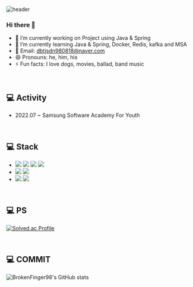 ![header](https://capsule-render.vercel.app/api?type=waving&color=navy&height=300&section=header&text=Sunwoo&fontSize=90)

### Hi there 👋
- 🔭 I’m currently working on Project using Java & Spring
- 🌱 I’m currently learning Java & Spring, Docker, Redis, kafka and MSA
- 📧 Email: dbtjsdn980818@naver.com
- 😄 Pronouns: he, him, his
- ⚡ Fun facts: I love dogs, movies, ballad, band music

<br>

## 💻 Activity
- 2022.07 ~ Samsung Software Academy For Youth

<br>

## 💻 Stack

- <img src="https://img.shields.io/badge/JAVA-007396?style=flat-square&logo=java&logoColor=white"/>
  <img src="https://img.shields.io/badge/spring-6DB33F?style=flat-square&logo=spring&logoColor=white"/>
  <img src="https://img.shields.io/badge/C-A8B9CC?style=flat-square&logo=C&logoColor=white"/>
  <img src="https://img.shields.io/badge/C++-3776AB?style=flat-square&logo=Python&logoColor=white">

- <img src="https://img.shields.io/badge/ORACLE-F80000?style=flat-square&logo=oracle&logoColor=white"/>
  <img src="https://img.shields.io/badge/postgres-%23316192.svg?style=for-the-badge&logo=postgresql&logoColor=white"/>
- <img src="https://img.shields.io/badge/Git-F05032?style=flat-square&logo=git&logoColor=white"/>
  <img src="https://img.shields.io/badge/Postman-FF6C37?style=flat-square&logo=Postman&logoColor=white"/>

<br>

## 💻 PS
[![Solved.ac Profile](http://mazassumnida.wtf/api/v2/generate_badge?boj=moda521)](https://solved.ac/moda521/)

<br>

## 💻 COMMIT
![BrokenFinger98's GitHub stats](https://github-readme-stats.vercel.app/api?username=BrokenFinger98&show_icons=true&theme=radical)
